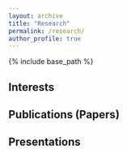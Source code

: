 ```yaml
---
layout: archive
title: "Research"
permalink: /research/
author_profile: true
---
```


{% include base_path %}

## Interests

## Publications (Papers)

## Presentations
